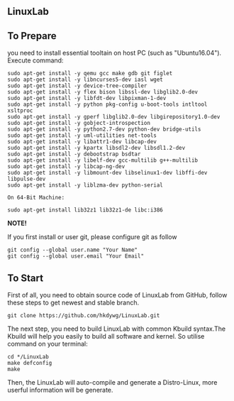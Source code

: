 LinuxLab
------------------------

## To Prepare

you need to install essential tooltain on host PC (such as "Ubuntu16.04"). Execute command:

```
sudo apt-get install -y qemu gcc make gdb git figlet
sudo apt-get install -y libncurses5-dev iasl wget
sudo apt-get install -y device-tree-compiler
sudo apt-get install -y flex bison libssl-dev libglib2.0-dev
sudo apt-get install -y libfdt-dev libpixman-1-dev
sudo apt-get install -y python pkg-config u-boot-tools intltool xsltproc
sudo apt-get install -y gperf libglib2.0-dev libgirepository1.0-dev
sudo apt-get install -y gobject-introspection
sudo apt-get install -y python2.7-dev python-dev bridge-utils
sudo apt-get install -y uml-utilities net-tools
sudo apt-get install -y libattr1-dev libcap-dev
sudo apt-get install -y kpartx libsdl2-dev libsdl1.2-dev
sudo apt-get install -y debootstrap bsdtar
sudo apt-get install -y libelf-dev gcc-multilib g++-multilib
sudo apt-get install -y libcap-ng-dev
sudo apt-get install -y libmount-dev libselinux1-dev libffi-dev libpulse-dev
sudo apt-get install -y liblzma-dev python-serial

On 64-Bit Machine:

sudo apt-get install lib32z1 lib32z1-de libc:i386

```


**NOTE!**

If you first install or user git, please configure git as follow

```
git config --global user.name "Your Name"
git config --global user.email "Your Email"
```

## To Start

First of all, you need to obtain source code of LinuxLab from GitHub, follow these steps to get newest and stable branch.

```
git clone https://github.com/hkdywg/LinuxLab.git
```

The next step, you need to build LinuxLab with common Kbuild syntax.The Kbuild will help you easily to build all software and kernel.
So utilise command on your terminal:

```
cd */LinuxLab
make defconfig
make
```

Then, the LinuxLab will auto-compile and generate a Distro-Linux, more userful information will be generate.
